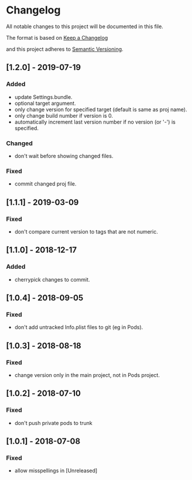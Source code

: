 # Changelog
All notable changes to this project will be documented in this file.

The format is based on [Keep a Changelog](http://keepachangelog.com/en/1.0.0/)

and this project adheres to [Semantic Versioning](http://semver.org/spec/v2.0.0.html).

## [1.2.0] - 2019-07-19

### Added
- update Settings.bundle.
- optional target argument.
- only change version for specified target (default is same as proj name).
- only change build number if version is 0.
- automatically increment last version number if no version (or '-') is specified.

### Changed
- don't wait before showing changed files.

### Fixed
- commit changed proj file.

## [1.1.1] - 2019-03-09

### Fixed
- don't compare current version to tags that are not numeric.

## [1.1.0] - 2018-12-17

### Added
- cherrypick changes to commit.

## [1.0.4] - 2018-09-05

### Fixed
- don't add untracked Info.plist files to git (eg in Pods).

## [1.0.3] - 2018-08-18

### Fixed
- change version only in the main project, not in Pods project.

## [1.0.2] - 2018-07-10

### Fixed
- don't push private pods to trunk

## [1.0.1] - 2018-07-08

### Fixed
- allow misspellings in [Unreleased]

